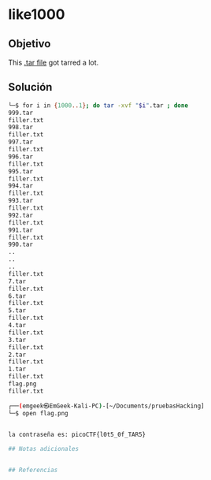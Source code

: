 #  like1000

## Objetivo
This [.tar file](https://jupiter.challenges.picoctf.org/static/52084b5ad360b25f9af83933114324e0/1000.tar) got tarred a lot.

## Solución
```bash                                                                                                                                                           ┌──(emgeek㉿EmGeek-Kali-PC)-[~/Documents/pruebasHacking]  
└─$ for i in {1000..1}; do tar -xvf "$i".tar ; done  
999.tar  
filler.txt  
998.tar  
filler.txt  
997.tar  
filler.txt  
996.tar  
filler.txt  
995.tar  
filler.txt  
994.tar  
filler.txt  
993.tar  
filler.txt  
992.tar  
filler.txt  
991.tar  
filler.txt  
990.tar
..
..
..
filler.txt  
7.tar  
filler.txt  
6.tar  
filler.txt  
5.tar  
filler.txt  
4.tar  
filler.txt  
3.tar  
filler.txt  
2.tar  
filler.txt  
1.tar  
filler.txt  
flag.png  
filler.txt  
                                                                                                                                                                        
┌──(emgeek㉿EmGeek-Kali-PC)-[~/Documents/pruebasHacking]  
└─$ open flag.png
                                                                                                                                                                  ```

la contraseña es: picoCTF{l0t5_0f_TAR5}

## Notas adicionales


## Referencias